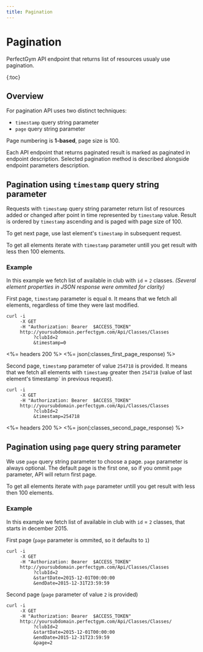 ```yaml
---
title: Pagination
---
```


# Pagination

PerfectGym API endpoint that returns list of resources usualy use pagination. 

{:toc}


## Overview

For pagination API uses two distinct techniques:
- `timestamp` query string parameter 
- `page` query string parameter

Page numbering is **1-based**, page size is 100.

Each API endpoint that returns paginated result is marked as paginated in endpoint description. 
Selected pagination method is described alongside endpoint parameters description.


## <a name="timestamp"></a>Pagination using `timestamp` query string parameter

Requests with `timestamp` query string parameter return list of resources added or changed after point in time represented
by `timestamp` value. Result is ordered by `timestamp` ascending and is paged with page size of 100.

To get next page, use last element's `timestamp` in subsequent request. 

To get all elements iterate with `timestamp` parameter untill you get result with less then 100 elements.


### Example

In this example we fetch list of available in club with `id` = `2` classes. 
_(Several element properties in JSON response were ommited for clarity)_


First page, `timestamp` parameter is equal `0`. It means that we fetch all elements, 
regardless of time they were last modified.

``` command-line
curl -i 
     -X GET 
     -H "Authorization: Bearer  $ACCESS_TOKEN"  
     http://yoursubdomain.perfectgym.com/Api/Classes/Classes
          ?clubId=2
          &timestamp=0     	
```

<%= headers 200 %>
<%= json(:classes_first_page_response) %>


Second page, `timestamp` parameter of value `254718` is provided. It means that we fetch all elements with 
`timestamp` greater then `254718` (value of last element's timestamp` in previous request).

``` command-line
curl -i 
     -X GET 
     -H "Authorization: Bearer  $ACCESS_TOKEN"  
     http://yoursubdomain.perfectgym.com/Api/Classes/Classes
          ?clubId=2
          &timestamp=254718     	
```

<%= headers 200 %>
<%= json(:classes_second_page_response) %>



## <a name="page"></a>Pagination using `page` query string parameter

We use `page` query string parameter to choose a page. `page` parameter is always optional. 
The default page is the first one, so if you ommit `page` parameter, API will return first page.

To get all elements iterate with `page` parameter untill you get result with less then 100 elements.


### Example
In this example we fetch list of available in club with `id` = `2` classes, that starts in december 2015.


First page (`page` parameter is ommited, so it defaults to `1`)

``` command-line
curl -i 
     -X GET 
     -H "Authorization: Bearer  $ACCESS_TOKEN"  
     http://yoursubdomain.perfectgym.com/Api/Classes/Classes
          ?clubId=2
          &startDate=2015-12-01T00:00:00
          &endDate=2015-12-31T23:59:59
```


Second page (`page` parameter of value `2` is provided)

``` command-line
curl -i 
     -X GET 
     -H "Authorization: Bearer  $ACCESS_TOKEN"  
     http://yoursubdomain.perfectgym.com/Api/Classes/Classes/
          ?clubId=2
          &startDate=2015-12-01T00:00:00
          &endDate=2015-12-31T23:59:59
          &page=2
```
